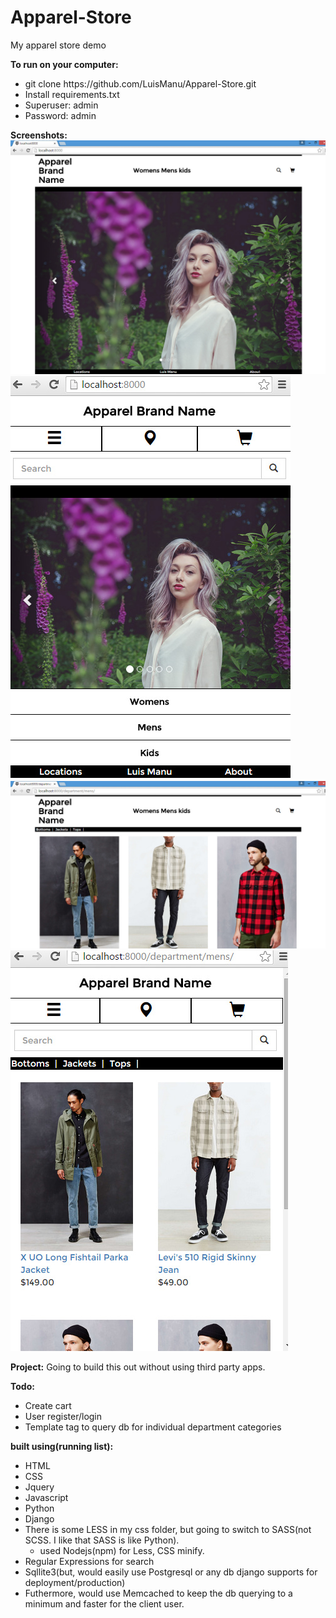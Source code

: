 # Apparel-Store
My apparel store demo


<strong>To run on your computer:</strong>
  <ul>
    <li>git clone https://github.com/LuisManu/Apparel-Store.git</li>
    <li>Install requirements.txt</li>
    <li>Superuser: admin</li>
    <li>Password: admin</li>
  </ul>

<strong>Screenshots:</strong>
![Alt text](https://github.com/LuisManu/Apparel-Store/blob/master/screenshots/scrn_abn.jpg)
![Alt text](https://github.com/LuisManu/Apparel-Store/blob/master/screenshots/scrn_abn3.jpg)
![Alt text](https://github.com/LuisManu/Apparel-Store/blob/master/screenshots/scrn_abn2.jpg)
![Alt text](https://github.com/LuisManu/Apparel-Store/blob/master/screenshots/scrn_abn4.jpg)



<strong>Project:</strong>
Going to build this out without using third party apps.

<strong>Todo:</strong>
<ul>
  <li>Create cart</li>
  <li>User register/login</li>
  <li>Template tag to query db for individual department categories</li>
</ul>


<strong>built using(running list):</strong>
<ul>
  <li>HTML</li>
  <li>CSS</li>
  <li>Jquery</li>
  <li>Javascript</li>
  <li>Python</li>
  <li>Django</li>
  <li>There is some LESS in my css folder, but going to switch to SASS(not SCSS. I like that SASS is like Python).
    <ul>
      <li>used Nodejs(npm) for Less, CSS minify.</li>
    </ul>
  </li>
  <li>Regular Expressions for search</li>
  <li>Sqllite3(but, would easily use Postgresql or any db django supports for deployment/production)</li>
  <li>Futhermore, would use Memcached to keep the db querying to a minimum and faster for the client user.</li>
</ul>
  
  


